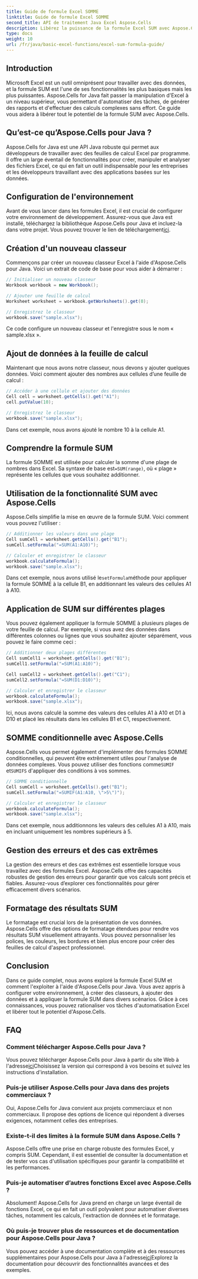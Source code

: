 ```yaml
---
title: Guide de formule Excel SOMME
linktitle: Guide de formule Excel SOMME
second_title: API de traitement Java Excel Aspose.Cells
description: Libérez la puissance de la formule Excel SUM avec Aspose.Cells pour Java - Votre guide complet de l'automatisation d'Excel.
type: docs
weight: 10
url: /fr/java/basic-excel-functions/excel-sum-formula-guide/
---
```


## Introduction

Microsoft Excel est un outil omniprésent pour travailler avec des données, et la formule SUM est l'une de ses fonctionnalités les plus basiques mais les plus puissantes. Aspose.Cells for Java fait passer la manipulation d'Excel à un niveau supérieur, vous permettant d'automatiser des tâches, de générer des rapports et d'effectuer des calculs complexes sans effort. Ce guide vous aidera à libérer tout le potentiel de la formule SUM avec Aspose.Cells.

## Qu’est-ce qu’Aspose.Cells pour Java ?

Aspose.Cells for Java est une API Java robuste qui permet aux développeurs de travailler avec des feuilles de calcul Excel par programme. Il offre un large éventail de fonctionnalités pour créer, manipuler et analyser des fichiers Excel, ce qui en fait un outil indispensable pour les entreprises et les développeurs travaillant avec des applications basées sur les données.

## Configuration de l'environnement

 Avant de vous lancer dans les formules Excel, il est crucial de configurer votre environnement de développement. Assurez-vous que Java est installé, téléchargez la bibliothèque Aspose.Cells pour Java et incluez-la dans votre projet. Vous pouvez trouver le lien de téléchargement[ici](https://releases.aspose.com/cells/java/).

## Création d'un nouveau classeur

Commençons par créer un nouveau classeur Excel à l'aide d'Aspose.Cells pour Java. Voici un extrait de code de base pour vous aider à démarrer :

```java
// Initialiser un nouveau classeur
Workbook workbook = new Workbook();

// Ajouter une feuille de calcul
Worksheet worksheet = workbook.getWorksheets().get(0);

// Enregistrez le classeur
workbook.save("sample.xlsx");
```

Ce code configure un nouveau classeur et l'enregistre sous le nom « sample.xlsx ».

## Ajout de données à la feuille de calcul

Maintenant que nous avons notre classeur, nous devons y ajouter quelques données. Voici comment ajouter des nombres aux cellules d’une feuille de calcul :

```java
// Accéder à une cellule et ajouter des données
Cell cell = worksheet.getCells().get("A1");
cell.putValue(10);

// Enregistrez le classeur
workbook.save("sample.xlsx");
```

Dans cet exemple, nous avons ajouté le nombre 10 à la cellule A1.

## Comprendre la formule SUM

 La formule SOMME est utilisée pour calculer la somme d'une plage de nombres dans Excel. Sa syntaxe de base est`=SUM(range)`, où « plage » représente les cellules que vous souhaitez additionner.

## Utilisation de la fonctionnalité SUM avec Aspose.Cells

Aspose.Cells simplifie la mise en œuvre de la formule SUM. Voici comment vous pouvez l'utiliser :

```java
// Additionner les valeurs dans une plage
Cell sumCell = worksheet.getCells().get("B1");
sumCell.setFormula("=SUM(A1:A10)");

// Calculer et enregistrer le classeur
workbook.calculateFormula();
workbook.save("sample.xlsx");
```

 Dans cet exemple, nous avons utilisé le`setFormula`méthode pour appliquer la formule SOMME à la cellule B1, en additionnant les valeurs des cellules A1 à A10.

## Application de SUM sur différentes plages

Vous pouvez également appliquer la formule SOMME à plusieurs plages de votre feuille de calcul. Par exemple, si vous avez des données dans différentes colonnes ou lignes que vous souhaitez ajouter séparément, vous pouvez le faire comme ceci :

```java
// Additionner deux plages différentes
Cell sumCell1 = worksheet.getCells().get("B1");
sumCell1.setFormula("=SUM(A1:A10)");

Cell sumCell2 = worksheet.getCells().get("C1");
sumCell2.setFormula("=SUM(D1:D10)");

// Calculer et enregistrer le classeur
workbook.calculateFormula();
workbook.save("sample.xlsx");
```

Ici, nous avons calculé la somme des valeurs des cellules A1 à A10 et D1 à D10 et placé les résultats dans les cellules B1 et C1, respectivement.

## SOMME conditionnelle avec Aspose.Cells

 Aspose.Cells vous permet également d'implémenter des formules SOMME conditionnelles, qui peuvent être extrêmement utiles pour l'analyse de données complexes. Vous pouvez utiliser des fonctions comme`SUMIF` et`SUMIFS` d'appliquer des conditions à vos sommes.

```java
// SOMME conditionnelle
Cell sumCell = worksheet.getCells().get("B1");
sumCell.setFormula("=SUMIF(A1:A10, \">5\")");

// Calculer et enregistrer le classeur
workbook.calculateFormula();
workbook.save("sample.xlsx");
```

Dans cet exemple, nous additionnons les valeurs des cellules A1 à A10, mais en incluant uniquement les nombres supérieurs à 5.

## Gestion des erreurs et des cas extrêmes

La gestion des erreurs et des cas extrêmes est essentielle lorsque vous travaillez avec des formules Excel. Aspose.Cells offre des capacités robustes de gestion des erreurs pour garantir que vos calculs sont précis et fiables. Assurez-vous d’explorer ces fonctionnalités pour gérer efficacement divers scénarios.

## Formatage des résultats SUM

Le formatage est crucial lors de la présentation de vos données. Aspose.Cells offre des options de formatage étendues pour rendre vos résultats SUM visuellement attrayants. Vous pouvez personnaliser les polices, les couleurs, les bordures et bien plus encore pour créer des feuilles de calcul d'aspect professionnel.

## Conclusion

Dans ce guide complet, nous avons exploré la formule Excel SUM et comment l'exploiter à l'aide d'Aspose.Cells pour Java. Vous avez appris à configurer votre environnement, à créer des classeurs, à ajouter des données et à appliquer la formule SUM dans divers scénarios. Grâce à ces connaissances, vous pouvez rationaliser vos tâches d'automatisation Excel et libérer tout le potentiel d'Aspose.Cells.

## FAQ

### Comment télécharger Aspose.Cells pour Java ?

 Vous pouvez télécharger Aspose.Cells pour Java à partir du site Web à l'adresse[ici](https://releases.aspose.com/cells/java/)Choisissez la version qui correspond à vos besoins et suivez les instructions d'installation.

### Puis-je utiliser Aspose.Cells pour Java dans des projets commerciaux ?

Oui, Aspose.Cells for Java convient aux projets commerciaux et non commerciaux. Il propose des options de licence qui répondent à diverses exigences, notamment celles des entreprises.

### Existe-t-il des limites à la formule SUM dans Aspose.Cells ?

Aspose.Cells offre une prise en charge robuste des formules Excel, y compris SUM. Cependant, il est essentiel de consulter la documentation et de tester vos cas d'utilisation spécifiques pour garantir la compatibilité et les performances.

### Puis-je automatiser d’autres fonctions Excel avec Aspose.Cells ?

Absolument! Aspose.Cells for Java prend en charge un large éventail de fonctions Excel, ce qui en fait un outil polyvalent pour automatiser diverses tâches, notamment les calculs, l'extraction de données et le formatage.

### Où puis-je trouver plus de ressources et de documentation pour Aspose.Cells pour Java ?

 Vous pouvez accéder à une documentation complète et à des ressources supplémentaires pour Aspose.Cells pour Java à l'adresse[ici](https://reference.aspose.com/cells/java/)Explorez la documentation pour découvrir des fonctionnalités avancées et des exemples.